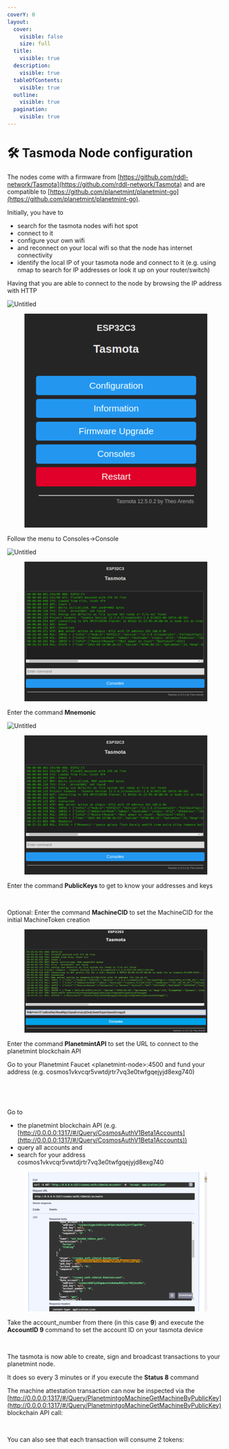 ```yaml
---
coverY: 0
layout:
  cover:
    visible: false
    size: full
  title:
    visible: true
  description:
    visible: true
  tableOfContents:
    visible: true
  outline:
    visible: true
  pagination:
    visible: true
---
```


# 🛠 Tasmoda Node configuration

The nodes come with a firmware from [https://github.com/rddl-network/Tasmota](https://github.com/rddl-network/Tasmota) and are compatible to [https://github.com/planetmint/planetmint-go](https://github.com/planetmint/planetmint-go).

Initially, you have to

* search for the tasmota nodes wifi hot spot
* connect to it
* configure your own wifi
* and reconnect on your local wifi so that the node has internet connectivity
* identify the local IP of your tasmota node and connect to it (e.g. using nmap to search for IP addresses or look it up on your router/switch)

Having that you are able to connect to the node by browsing the IP address with HTTP

<div>

<img src="https://www.notion.so/rddlnetwork/Using-a-Tasmota-Node-a7ad083c54fa401da2c61622e9052897?pvs=4#3d221cb27da845269da202bf5fdc6194" alt="Untitled">

 

<figure><img src="../.gitbook/assets/image (1).png" alt=""><figcaption></figcaption></figure>

</div>

Follow the menu to Consoles→Console

<div>

<img src="https://s3-us-west-2.amazonaws.com/secure.notion-static.com/a5443cc6-a507-4c93-a714-ad3d6caad7bc/Untitled.png" alt="Untitled">

 

<figure><img src="../.gitbook/assets/image (3).png" alt=""><figcaption></figcaption></figure>

</div>

Enter the command **Mnemonic**

<div>

<img src="https://s3-us-west-2.amazonaws.com/secure.notion-static.com/c704eaef-c231-49f5-8340-e9f9c5e2583a/Untitled.png" alt="Untitled">

 

<figure><img src="../.gitbook/assets/image (8).png" alt=""><figcaption></figcaption></figure>

</div>

Enter the command **PublicKeys** to get to know your addresses and keys

<figure><img src="../.gitbook/assets/image (10).png" alt=""><figcaption></figcaption></figure>

Optional: Enter the command **MachineCID** to set the MachineCID for the initial MachineToken creation

<figure><img src="../.gitbook/assets/image (11).png" alt=""><figcaption></figcaption></figure>

Enter the command **PlanetmintAPI** to set the URL to connect to the planetmint blockchain API

Go to your Planetmint Faucet \<planetmint-node>:4500 and fund your address (e.g. cosmos1vkvcqr5vwtdjrtr7vq3e0twfgqejyjd8exg740)

<figure><img src="../.gitbook/assets/image (12).png" alt=""><figcaption></figcaption></figure>

<figure><img src="../.gitbook/assets/image (13).png" alt=""><figcaption></figcaption></figure>

Go to

* the planetmint blockchain API (e.g. [http://0.0.0.0:1317/#/Query/CosmosAuthV1Beta1Accounts](http://0.0.0.0:1317/#/Query/CosmosAuthV1Beta1Accounts))
* query all accounts and
* search for your address cosmos1vkvcqr5vwtdjrtr7vq3e0twfgqejyjd8exg740

<figure><img src="../.gitbook/assets/image (14).png" alt=""><figcaption></figcaption></figure>

Take the account\_number from there (in this case **9**) and execute the **AccountID 9** command to set the account ID on your tasmota device

<figure><img src="../.gitbook/assets/image (15).png" alt=""><figcaption></figcaption></figure>

The tasmota is now able to create, sign and broadcast transactions to your planetmint node.

It does so every 3 minutes or if you execute the **Status 8** command

The machine attestation transaction can now be inspected via the [http://0.0.0.0:1317/#/Query/PlanetmintgoMachineGetMachineByPublicKey](http://0.0.0.0:1317/#/Query/PlanetmintgoMachineGetMachineByPublicKey) blockchain API call:

<figure><img src="../.gitbook/assets/image (16).png" alt=""><figcaption></figcaption></figure>

You can also see that each transaction will consume 2 tokens:

<figure><img src="../.gitbook/assets/image (17).png" alt=""><figcaption></figcaption></figure>
